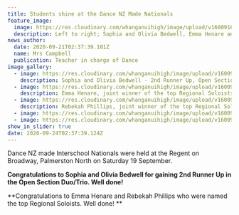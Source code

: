 ```yaml
---
title: Students shine at the Dance NZ Made Nationals
feature_image:
  image: https://res.cloudinary.com/whanganuihigh/image/upload/v1600916243/News/Untitled-1.jpg
  description: Left to right; Sophia and Olivia Bedwell, Emma Henare and Rebekah Phillips.
news_author:
  date: 2020-09-21T02:37:39.101Z
  name: Mrs Campbell
  publication: Teacher in charge of Dance
image_gallery:
  - image: https://res.cloudinary.com/whanganuihigh/image/upload/v1600916269/News/Sophia_and_Olivia_Bedwell_for_gaining_2nd_Runner_Up.jpg
    description: Sophia and Olivia Bedwell - 2nd Runner Up, Open Section Duo/Trio.
  - image: https://res.cloudinary.com/whanganuihigh/image/upload/v1600916286/News/Emma_Henare_who_were_named_the_top_Regional_Soloists.jpg
    description: Emma Henare, joint winner of the top Regional Soloists.
  - image: https://res.cloudinary.com/whanganuihigh/image/upload/v1600916299/News/Rebekah_Phillips_who_were_named_the_top_Regional_Soloists...jpg
    description: Rebekah Phillips, joint winner of the top Regional Soloists.
  - image: https://res.cloudinary.com/whanganuihigh/image/upload/v1600916313/News/119191196_1591200131061176_5921921686584805664_o.jpg
  - image: https://res.cloudinary.com/whanganuihigh/image/upload/v1600916333/News/DNZM-Baycourt-copy.jpg
show_in_slider: true
date: 2020-09-24T02:37:39.124Z
---
```

Dance NZ made Interschool Nationals were held at the Regent on Broadway, Palmerston North on Saturday 19 September.

**Congratulations to Sophia and Olivia Bedwell for gaining 2nd Runner Up in the Open Section Duo/Trio. Well done!**

**Congratulations to Emma Henare and Rebekah Phillips who were named the top Regional Soloists. Well done!**
